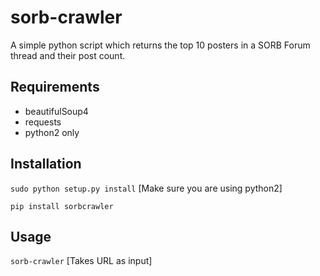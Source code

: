 # sorb-crawler
A simple python script which returns the top 10 posters in a SORB Forum thread and their post count.

## Requirements ##
* beautifulSoup4
* requests
* python2 only

## Installation ##
``sudo python setup.py install``
[Make sure you are using python2]

``pip install sorbcrawler``

## Usage ##
``sorb-crawler``
[Takes URL as input]